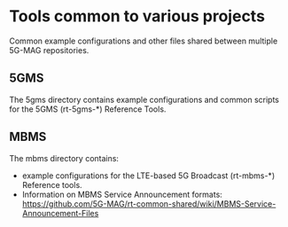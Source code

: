 # Tools common to various projects

Common example configurations and other files shared between multiple 5G-MAG repositories.

## 5GMS

The 5gms directory contains example configurations and common scripts for the
5GMS (rt-5gms-\*) Reference Tools.

## MBMS

The mbms directory contains:
* example configurations for the LTE-based 5G
Broadcast (rt-mbms-\*) Reference tools.
* Information on MBMS Service Announcement formats: https://github.com/5G-MAG/rt-common-shared/wiki/MBMS-Service-Announcement-Files
